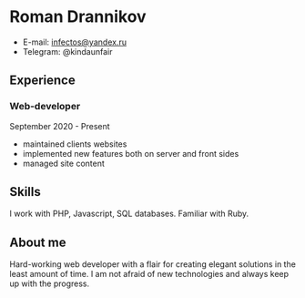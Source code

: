 # Roman Drannikov
* E-mail: infectos@yandex.ru
* Telegram: @kindaunfair
## Experience
### Web-developer
September 2020 - Present
* maintained clients websites
* implemented new features both on server and front sides
* managed site content

## Skills 
I work with PHP, Javascript, SQL databases. Familiar with Ruby.

## About me
Hard-working web developer with a flair for creating elegant solutions in the least amount of time. I am not afraid of new technologies and always keep up with the progress. 


